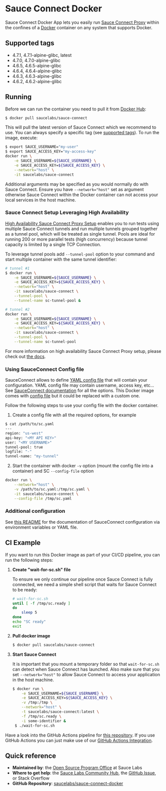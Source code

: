 Sauce Connect Docker
====================

Sauce Connect Docker App lets you easily run [Sauce Connect Proxy](https://docs.saucelabs.com/secure-connections/sauce-connect) within the confines of a [Docker](https://www.docker.com/) container on any system that supports Docker.

## Supported tags

- 4.7.1, 4.7.1-alpine-glibc, latest
- 4.7.0, 4.7.0-alpine-glibc
- 4.6.5, 4.6.5-alpine-glibc
- 4.6.4, 4.6.4-alpine-glibc
- 4.6.3, 4.6.3-alpine-glibc
- 4.6.2, 4.6.2-alpine-glibc

## Running

Before we can run the container you need to pull it from [Docker Hub](https://hub.docker.com/r/saucelabs/sauce-connect):

```sh
$ docker pull saucelabs/sauce-connect
```

This will pull the latest version of Sauce Connect which we recommend to use. You can always specify a specific tag (see [supported tags](#supported-tags)). To run the image, execute:

```sh
$ export SAUCE_USERNAME="my-user"
$ export SAUCE_ACCESS_KEY="my-access-key"
docker run \
    -e SAUCE_USERNAME=${SAUCE_USERNAME} \
    -e SAUCE_ACCESS_KEY=${SAUCE_ACCESS_KEY} \
    --network="host" \
    -it saucelabs/sauce-connect
```

Additional arguments may be specified as you would normally do with Sauce Connect. Ensure you have `--network="host"` set as argument otherwise Sauce Connect within the Docker container can not access your local services in the host machine.

### Sauce Connect Setup Leveraging High Availability

[High Availability Sauce Connect Proxy Setup](https://docs.saucelabs.com/secure-connections/sauce-connect/setup-configuration/high-availability/) enables you to run tests using multiple Sauce Connect
tunnels and run multiple tunnels grouped together as a tunnel pool, which will be treated as single tunnel.
Pools are ideal for running 200 or more parallel tests (high concurrency) because tunnel capacity is limited by a single TCP Connection.


To leverage tunnel pools add `--tunnel-pool` option to your command and start multiple container with the same tunnel identifier:

```sh
# tunnel #1
$ docker run \
    -e SAUCE_USERNAME=${SAUCE_USERNAME} \
    -e SAUCE_ACCESS_KEY=${SAUCE_ACCESS_KEY} \
    --network="host" \
    -it saucelabs/sauce-connect \
    --tunnel-pool \
    --tunnel-name sc-tunnel-pool &

# tunnel #2
docker run \
    -e SAUCE_USERNAME=${SAUCE_USERNAME} \
    -e SAUCE_ACCESS_KEY=${SAUCE_ACCESS_KEY} \
    --network="host" \
    -it saucelabs/sauce-connect \
    --tunnel-pool \
    --tunnel-name sc-tunnel-pool
```

For more information on high availability Sauce Connect Proxy setup, please check out [the docs](https://docs.saucelabs.com/secure-connections/sauce-connect/setup-configuration/high-availability).

### Using SauceConnect Config file

SauceConnect allows to define [YAML config file](https://docs.saucelabs.com/secure-connections/sauce-connect/setup-configuration/yaml-config/) that will contain your configuration.
YAML config file may contain username, access key, etc... See [SauceConnect documentation](https://docs.saucelabs.com/dev/cli/sauce-connect-proxy) for all the options.
This Docker image comes with [config file](./scripts/files/sc-default.yaml) but it could be replaced with a custom one.

Follow the following steps to use your config file with the docker container.

1. Create a config file with all the required options, for example

```sh
$ cat /path/to/sc.yaml
---
region: "us-west"
api-key: "<MY API KEY>"
user: "<MY USERNAME>"
tunnel-pool: true
logfile: "-"
tunnel-name: "my-tunnel"
```

2. Start the container with docker `-v` option (mount the config file into a container) and SC `--config-file` option

```sh
docker run \
    --network="host" \
    -v /path/to/sc.yaml:/tmp/sc.yaml \
    -it saucelabs/sauce-connect \
    --config-file /tmp/sc.yaml
```

### Additional configuration

See [this README](./docs/sc-configuration/README.md) for the documentation of SauceConnect configuration via environment variables or YAML file.

## CI Example

If you want to run this Docker image as part of your CI/CD pipeline, you can run the following steps:

1. __Create "wait-for-sc.sh" file__

   To ensure we only continue our pipeline once Sauce Connect is fully connected, we need a simple shell script that waits for Sauce Connect to be ready:
   ```sh
   # wait-for-sc.sh
   until [ -f /tmp/sc.ready ]
   do
       sleep 5
   done
   echo "SC ready"
   exit
   ```

1. __Pull docker image__
   ```sh
   $ docker pull saucelabs/sauce-connect
   ```

1. __Start Sauce Connect__

   It is important that you mount a temporary folder so that `wait-for-sc.sh` can detect when Sauce Connect has launched.
   Also make sure that you set `--network="host"` to allow Sauce Connect to access your application in the host machine.
   ```sh
   $ docker run \
       -e SAUCE_USERNAME=${SAUCE_USERNAME} \
       -e SAUCE_ACCESS_KEY=${SAUCE_ACCESS_KEY} \
       -v /tmp:/tmp \
       --network="host" \
       -t saucelabs/sauce-connect:latest \
       -f /tmp/sc.ready \
       -i some-identifier &
    $ ./wait-for-sc.sh
    ```

Have a look into the GitHub Actions pipeline for [this repository](https://github.com/saucelabs/sauce-connect-docker/blob/master/.github/workflows/pipeline.yml). If you use GitHub Actions you can just make use of our [GitHub Actions Integration](https://github.com/saucelabs/sauce-connect-action).

## Quick reference

- __Maintained by__: the [Open Source Program Office](https://opensource.saucelabs.com/) at Sauce Labs
- __Where to get help__: the [Sauce Labs Community Hub](https://community.saucelabs.com), the [GitHub Issue](https://github.com/saucelabs/sauce-connect-docker/issues/new), or Stack Overflow
- __GitHub Repository__: [saucelabs/sauce-connect-docker](https://github.com/saucelabs/sauce-connect-docker)

